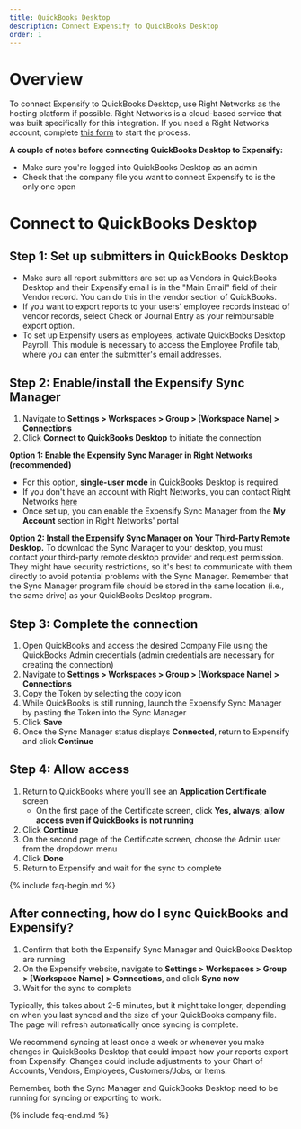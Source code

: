 ```yaml
---
title: QuickBooks Desktop
description: Connect Expensify to QuickBooks Desktop
order: 1
---
```

# Overview
To connect Expensify to QuickBooks Desktop, use Right Networks as the hosting platform if possible. Right Networks is a cloud-based service that was built specifically for this integration. If you need a Right Networks account, complete [this form](https://info.rightnetworks.com/partner-expensify) to start the process.

**A couple of notes before connecting QuickBooks Desktop to Expensify:**
- Make sure you're logged into QuickBooks Desktop as an admin
- Check that the company file you want to connect Expensify to is the only one open


# Connect to QuickBooks Desktop

## Step 1: Set up submitters in QuickBooks Desktop
- Make sure all report submitters are set up as Vendors in QuickBooks Desktop and their Expensify email is in the "Main Email" field of their Vendor record. You can do this in the vendor section of QuickBooks.
- If you want to export reports to your users' employee records instead of vendor records, select Check or Journal Entry as your reimbursable export option.
- To set up Expensify users as employees, activate QuickBooks Desktop Payroll. This module is necessary to access the Employee Profile tab, where you can enter the submitter's email addresses.
  
## Step 2: Enable/install the Expensify Sync Manager
1. Navigate to **Settings > Workspaces > Group > [Workspace Name] > Connections**
2. Click **Connect to QuickBooks Desktop** to initiate the connection

**Option 1: Enable the Expensify Sync Manager in Right Networks (recommended)**
- For this option, **single-user mode** in QuickBooks Desktop is required.
- If you don't have an account with Right Networks, you can contact Right Networks [here](https://info.rightnetworks.com/partner-expensify)
- Once set up, you can enable the Expensify Sync Manager from the **My Account** section in Right Networks' portal

**Option 2: Install the Expensify Sync Manager on Your Third-Party Remote Desktop.**
To download the Sync Manager to your desktop, you must contact your third-party remote desktop provider and request permission. They might have security restrictions, so it's best to communicate with them directly to avoid potential problems with the Sync Manager. Remember that the Sync Manager program file should be stored in the same location (i.e., the same drive) as your QuickBooks Desktop program.

## Step 3: Complete the connection
1. Open QuickBooks and access the desired Company File using the QuickBooks Admin credentials (admin credentials are necessary for creating the connection)
2. Navigate to **Settings > Workspaces > Group > [Workspace Name] > Connections**
3. Copy the Token by selecting the copy icon
4. While QuickBooks is still running, launch the Expensify Sync Manager by pasting the Token into the Sync Manager
5. Click **Save**
6. Once the Sync Manager status displays **Connected**, return to Expensify and click **Continue**

## Step 4: Allow access
1. Return to QuickBooks where you'll see an **Application Certificate** screen
   - On the first page of the Certificate screen, click **Yes, always; allow access even if QuickBooks is not running**
3. Click **Continue**
4. On the second page of the Certificate screen, choose the Admin user from the dropdown menu
5. Click **Done**
7. Return to Expensify and wait for the sync to complete

{% include faq-begin.md %}

## After connecting, how do I sync QuickBooks and Expensify?
1. Confirm that both the Expensify Sync Manager and QuickBooks Desktop are running
2. On the Expensify website, navigate to **Settings > Workspaces > Group > [Workspace Name] > Connections**, and click **Sync now**
3. Wait for the sync to complete

Typically, this takes about 2-5 minutes, but it might take longer, depending on when you last synced and the size of your QuickBooks company file. The page will refresh automatically once syncing is complete.

We recommend syncing at least once a week or whenever you make changes in QuickBooks Desktop that could impact how your reports export from Expensify. Changes could include adjustments to your Chart of Accounts, Vendors, Employees, Customers/Jobs, or Items. 

Remember, both the Sync Manager and QuickBooks Desktop need to be running for syncing or exporting to work.

{% include faq-end.md %}

